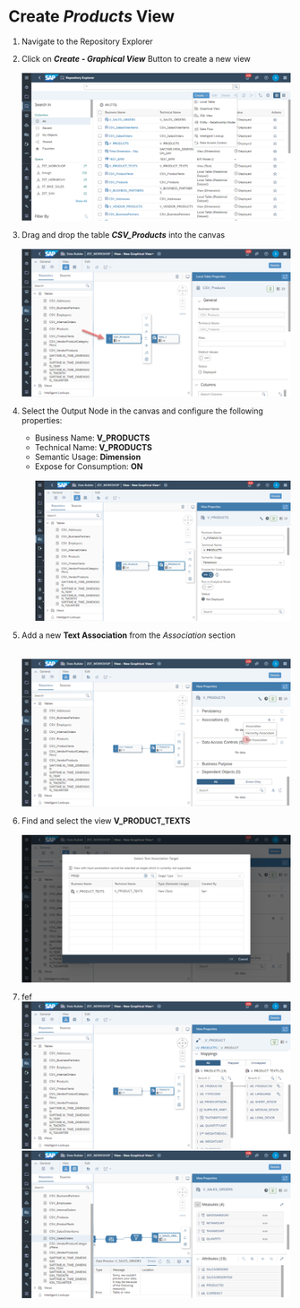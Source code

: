 # Create <i>Products</i> View


1. Navigate to the Repository Explorer
2. Click on <b><i>Create - Graphical View</i></b> Button to create a new view
   <br><br>![](/exercises/ex2/images/create_in_repository_explorer.png)
  
3. Drag and drop the table <b><i>CSV_Products</i></b> into the canvas
   <br><br>![](../images/create_products_dimension_01.png)
4. Select the Output Node in the canvas and configure the following properties:
    - Business Name: <b>V_PRODUCTS</b>
    - Technical Name: <b>V_PRODUCTS</b>
    - Semantic Usage: <b>Dimension</b>
    - Expose for Consumption: <b>ON</b>
    <br><br>![](/exercises/ex3/images/create_products_dimension_02.png)

5. Add a new <b>Text Association</b> from the <i>Association</i> section  
  <br><br>![](/exercises/ex3/images/create_products_dimension_04.png)

6. Find and select the view <b>V_PRODUCT_TEXTS</b>
  <br><br>![](/exercises/ex3/images/create_products_dimension_05.png)

7. fef
  <br>![](/exercises/ex3/images/create_products_dimension_06.png)
  <br>![](/exercises/ex3/images/create_products_dimension_07.png)

